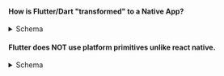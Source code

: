 #### How is Flutter/Dart "transformed" to a Native App?

<details><summary>Schema</summary>

![How Flutter Compile](assets/how-flutter-compile.png)

</details>

#### Flutter does NOT use platform primitives unlike react native.

<details><summary>Schema</summary>

![No primitives](assets/no-primitives.png)

</details>
